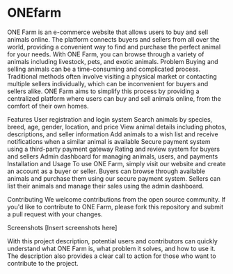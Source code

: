 # ONEfarm
ONE Farm is an e-commerce website that allows users to buy and sell animals online. The platform connects buyers and sellers from all over the world, providing a convenient way to find and purchase the perfect animal for your needs. With ONE Farm, you can browse through a variety of animals including livestock, pets, and exotic animals.
Problem
Buying and selling animals can be a time-consuming and complicated process. Traditional methods often involve visiting a physical market or contacting multiple sellers individually, which can be inconvenient for buyers and sellers alike. ONE Farm aims to simplify this process by providing a centralized platform where users can buy and sell animals online, from the comfort of their own homes.

Features
User registration and login system
Search animals by species, breed, age, gender, location, and price
View animal details including photos, descriptions, and seller information
Add animals to a wish list and receive notifications when a similar animal is available
Secure payment system using a third-party payment gateway
Rating and review system for buyers and sellers
Admin dashboard for managing animals, users, and payments
Installation and Usage
To use ONE Farm, simply visit our website and create an account as a buyer or seller. Buyers can browse through available animals and purchase them using our secure payment system. Sellers can list their animals and manage their sales using the admin dashboard.

Contributing
We welcome contributions from the open source community. If you'd like to contribute to ONE Farm, please fork this repository and submit a pull request with your changes.

Screenshots
[Insert screenshots here]

With this project description, potential users and contributors can quickly understand what ONE Farm is, what problem it solves, and how to use it. The description also provides a clear call to action for those who want to contribute to the project.



